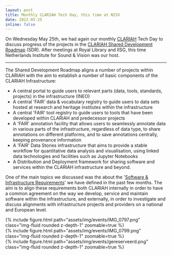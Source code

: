 ```yaml
---
layout: post
title: Monthly CLARIAH Tech Day, this time at NISV
date: 2022-05-25
inline: false
---
```



On Wednesday May 25th, we had again our monthly [CLARIAH](https://clariah.nl) Tech Day to discuss progress of the projects in the [CLARIAH Shared Development Roadmap](https://github.com/CLARIAH/clariah-plus/tree/main/shared-development-roadmap) (SDR). After meetings at Royal Library and IISG, this time Netherlands Institute for Sound & Vision was our host.

***

The Shared Development Roadmap aligns a number of projects within CLARIAH with the aim to establish a number of basic components of the CLARIAH Infrastructure:

<ul>
    <li>A central portal to guide users to relevant parts (data, tools, standards, projects) in the infrastructure (INEO)</li>
    <li>A central 'FAIR' data & vocabulary registry to guide users to data sets hosted at research and heritage institutes within the infrastructure</li>
    <li>A central 'FAIR' tool registry to guide users to tools that have been developed within CLARIAH and predecessor projects</li>
    <li>A 'FAIR' annotation facility that allows users to seamlessly annotate data in various parts of the infrastructure, regardless of data type, to share annotations on different platforms, and to save annotations centrally, keeping provenance information</li>
    <li>A 'FAIR' Data Stories infrastructure that aims to provide a stable workflow for quantitative data analysis and visualisation, using linked data technologies and facilities such as Jupyter Notebooks</li>
    <li>A Distribution and Deployment framework for sharing software and services within the CLARIAH infrastructure and beyond.</li>  
</ul>

One of the main topics we discussed was the about the '[Software & Infrastructure Requirements](https://github.com/CLARIAH/clariah-plus/tree/main/requirements)' we have defined in the past few months. The aim is to align these requirements both CLARIAH internally in order to have a common agreement on the way we develop, service and maintain software within the infrastructure, and externally, in order to investigate and discuss alignments with infrastructure projects and providers on a national and European level.  

<div class="row mt-3">
    <div class="col-sm mt-3 mt-md-0">
        {% include figure.html path="assets/img/events/IMG_0797.png" class="img-fluid rounded z-depth-1" zoomable=true %}
    </div>
    <div class="col-sm mt-3 mt-md-0">
        {% include figure.html path="assets/img/events/IMG_0799.png" class="img-fluid rounded z-depth-1" zoomable=true %}
    </div>
    <div class="col-sm mt-3 mt-md-0">
        {% include figure.html path="assets/img/events/gereserveerd.png" class="img-fluid rounded z-depth-1" zoomable=true %}
    </div>
</div>
